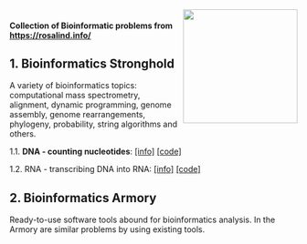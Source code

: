 
<img src="http://rosalind.info/static/img/logo.png?v=1560257990"  width=200 align="right">

#### Collection of Bioinformatic problems from https://rosalind.info/

## 1. Bioinformatics Stronghold
A variety of bioinformatics topics: computational mass spectrometry, alignment, dynamic programming, genome assembly, genome rearrangements, phylogeny, probability, string algorithms and others.

1.1. **DNA - counting nucleotides**: [[info]](https://rosalind.info/problems/dna/) [[code]](https://github.com/AdrianaAceroFV/ROSALIND/blob/ac4f0ac48ed6fcc975e000f01d94576319496166/DNA.py)

1.2. RNA - transcribing DNA into RNA:  [[info]](https://rosalind.info/problems/rna/) [[code]](https://github.com/AdrianaAceroFV/ROSALIND/blob/5eb02c8ac0d7317805ee73a66439121a7ab43e34/RNA.py)

## 2. Bioinformatics Armory
Ready-to-use software tools abound for bioinformatics analysis. In the Armory are similar problems by using existing tools.
